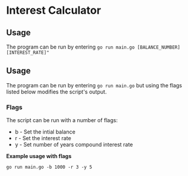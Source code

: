 # Interest Calculator

## Usage

The program can be run by entering `go run main.go [BALANCE_NUMBER] [INTEREST_RATE]"`

## Usage

The program can be run by entering `go run main.go` but using the flags listed below modifies the script's output.

### Flags

The script can be run with a number of flags:

* b - Set the intial balance
* r - Set the interest rate
* y - Set number of years compound interest rate

**Example usage with flags**

`go run main.go -b 1000 -r 3 -y 5`
